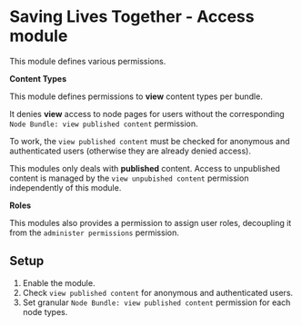 Saving Lives Together - Access module
=====================================

This module defines various permissions.

**Content Types**

This module defines permissions to **view** content types per bundle.

It denies **view** access to node pages for users without the corresponding
`Node Bundle: view published content` permission.

To work, the `view published content` must be checked for anonymous and
authenticated users (otherwise they are already denied access).

This modules only deals with **published** content. Access to unpublished
content is managed by the `view unpubished content` permission independently
of this module.

**Roles**

This modules also provides a permission to assign user roles, decoupling it
from the `administer permissions` permission.

Setup
-----

1. Enable the module.
2. Check `view published content` for anonymous and authenticated users.
3. Set granular `Node Bundle: view published content` permission for each node
   types.
